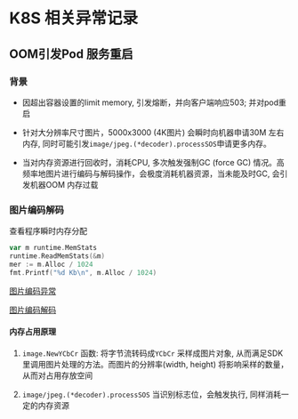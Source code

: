 # K8S 相关异常记录

## OOM引发Pod 服务重启

### 背景

- 因超出容器设置的limit memory, 引发熔断，并向客户端响应503; 并对pod重启

- 针对大分辨率尺寸图片，5000x3000 (4K图片) 会瞬时向机器申请30M 左右内存, 同时可能引发`image/jpeg.(*decoder).processSOS`申请更多内存。

- 当对内存资源进行回收时，消耗CPU, 多次触发强制GC (force GC) 情况。高频率地图片进行编码与解码操作，会极度消耗机器资源，当未能及时GC, 会引发机器OOM 内存过载

### 图片编码解码

查看程序瞬时内存分配

```go
var m runtime.MemStats
runtime.ReadMemStats(&m)
mer := m.Alloc / 1024
fmt.Printf("%d Kb\n", m.Alloc / 1024)
```

[图片编码异常](https://stackoverflow.com/questions/62846156/image-decode-unknown-format)

[图片编码解码](https://github.com/golang/go/issues/10532)

#### 内存占用原理

1. `image.NewYCbCr` 函数: 将字节流转码成`YCbCr` 采样成图片对象, 从而满足SDK里调用图片处理的方法。而图片的分辨率(width, height) 将影响采样的数量，从而对占用存放空间

2. `image/jpeg.(*decoder).processSOS` 当识别标志位，会触发执行, 同样消耗一定的内存资源
